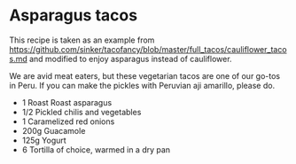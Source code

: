 

# Asparagus tacos

This recipe is taken as an example from https://github.com/sinker/tacofancy/blob/master/full_tacos/cauliflower_tacos.md and modified to enjoy asparagus instead of cauliflower.

We are avid meat eaters, but these vegetarian tacos are one of our go-tos in
Peru. If you can make the pickles with Peruvian aji amarillo, please do.

- 1 Roast Roast asparagus
- 1/2 Pickled chilis and vegetables
- 1 Caramelized red onions
- 200g Guacamole
- 125g Yogurt
- 6 Tortilla of choice, warmed in a dry pan
